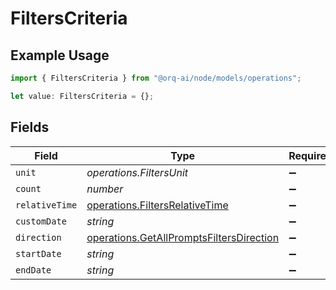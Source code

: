 # FiltersCriteria

## Example Usage

```typescript
import { FiltersCriteria } from "@orq-ai/node/models/operations";

let value: FiltersCriteria = {};
```

## Fields

| Field                                                                                                | Type                                                                                                 | Required                                                                                             | Description                                                                                          |
| ---------------------------------------------------------------------------------------------------- | ---------------------------------------------------------------------------------------------------- | ---------------------------------------------------------------------------------------------------- | ---------------------------------------------------------------------------------------------------- |
| `unit`                                                                                               | *operations.FiltersUnit*                                                                             | :heavy_minus_sign:                                                                                   | N/A                                                                                                  |
| `count`                                                                                              | *number*                                                                                             | :heavy_minus_sign:                                                                                   | N/A                                                                                                  |
| `relativeTime`                                                                                       | [operations.FiltersRelativeTime](../../models/operations/filtersrelativetime.md)                     | :heavy_minus_sign:                                                                                   | N/A                                                                                                  |
| `customDate`                                                                                         | *string*                                                                                             | :heavy_minus_sign:                                                                                   | N/A                                                                                                  |
| `direction`                                                                                          | [operations.GetAllPromptsFiltersDirection](../../models/operations/getallpromptsfiltersdirection.md) | :heavy_minus_sign:                                                                                   | N/A                                                                                                  |
| `startDate`                                                                                          | *string*                                                                                             | :heavy_minus_sign:                                                                                   | N/A                                                                                                  |
| `endDate`                                                                                            | *string*                                                                                             | :heavy_minus_sign:                                                                                   | N/A                                                                                                  |